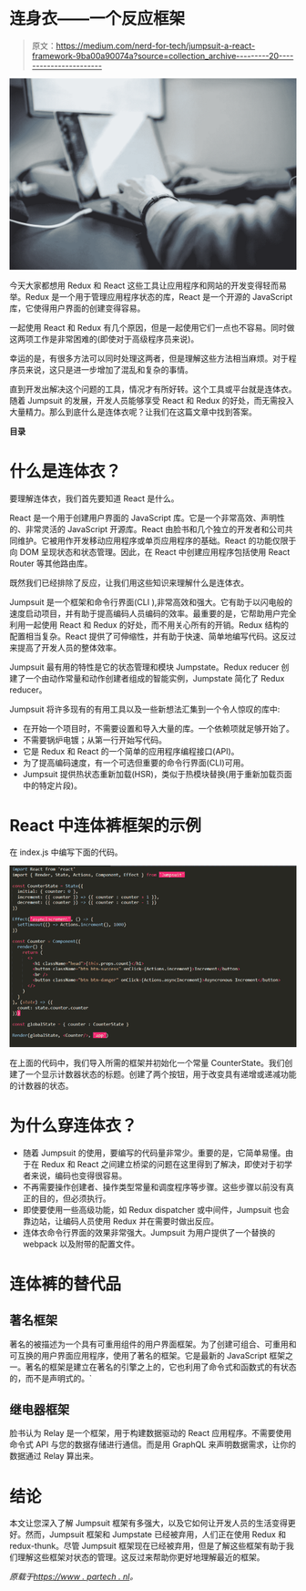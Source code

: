 # 连身衣——一个反应框架

> 原文：<https://medium.com/nerd-for-tech/jumpsuit-a-react-framework-9ba00a90074a?source=collection_archive---------20----------------------->

![](img/965e29b80b2a5d3a3da32a1d4926bde6.png)

今天大家都想用 Redux 和 React 这些工具让应用程序和网站的开发变得轻而易举。Redux 是一个用于管理应用程序状态的库，React 是一个开源的 JavaScript 库，它使得用户界面的创建变得容易。

一起使用 React 和 Redux 有几个原因，但是一起使用它们一点也不容易。同时做这两项工作是非常困难的(即使对于高级程序员来说)。

幸运的是，有很多方法可以同时处理这两者，但是理解这些方法相当麻烦。对于程序员来说，这只是进一步增加了混乱和复杂的事情。

直到开发出解决这个问题的工具，情况才有所好转。这个工具或平台就是连体衣。随着 Jumpsuit 的发展，开发人员能够享受 React 和 Redux 的好处，而无需投入大量精力。那么到底什么是连体衣呢？让我们在这篇文章中找到答案。

**目录**

# 什么是连体衣？

要理解连体衣，我们首先要知道 React 是什么。

React 是一个用于创建用户界面的 JavaScript 库。它是一个非常高效、声明性的、非常灵活的 JavaScript 开源库。React 由脸书和几个独立的开发者和公司共同维护。它被用作开发移动应用程序或单页应用程序的基础。React 的功能仅限于向 DOM 呈现状态和状态管理。因此，在 React 中创建应用程序包括使用 React Router 等其他路由库。

既然我们已经排除了反应，让我们用这些知识来理解什么是连体衣。

Jumpsuit 是一个框架和命令行界面(CLI ),非常高效和强大。它有助于以闪电般的速度启动项目，并有助于提高编码人员编码的效率。最重要的是，它帮助用户完全利用一起使用 React 和 Redux 的好处，而不用关心所有的开销。Redux 结构的配置相当复杂。React 提供了可伸缩性，并有助于快速、简单地编写代码。这反过来提高了开发人员的整体效率。

Jumpsuit 最有用的特性是它的状态管理和模块 Jumpstate。Redux reducer 创建了一个由动作常量和动作创建者组成的智能实例，Jumpstate 简化了 Redux reducer。

Jumpsuit 将许多现有的有用工具以及一些新想法汇集到一个令人惊叹的库中:

*   在开始一个项目时，不需要设置和导入大量的库。一个依赖项就足够开始了。
*   不需要锅炉电镀；从第一行开始写代码。
*   它是 Redux 和 React 的一个简单的应用程序编程接口(API)。
*   为了提高编码速度，有一个可选但重要的命令行界面(CLI)可用。
*   Jumpsuit 提供热状态重新加载(HSR)，类似于热模块替换(用于重新加载页面中的特定片段)。

# React 中连体裤框架的示例

在 index.js 中编写下面的代码。

![](img/13540b15b00964896c2c7eaa7e291f1a.png)

在上面的代码中，我们导入所需的框架并初始化一个常量 CounterState。我们创建了一个显示计数器状态的标题。创建了两个按钮，用于改变具有递增或递减功能的计数器的状态。

# 为什么穿连体衣？

*   随着 Jumpsuit 的使用，要编写的代码量非常少。重要的是，它简单易懂。由于在 Redux 和 React 之间建立桥梁的问题在这里得到了解决，即使对于初学者来说，编码也变得很容易。
*   不再需要操作创建者、操作类型常量和调度程序等步骤。这些步骤以前没有真正的目的，但必须执行。
*   即使要使用一些高级功能，如 Redux dispatcher 或中间件，Jumpsuit 也会靠边站，让编码人员使用 Redux 并在需要时做出反应。
*   连体衣命令行界面的效果非常强大。Jumpsuit 为用户提供了一个替换的 webpack 以及附带的配置文件。

# 连体裤的替代品

## 著名框架

著名的被描述为一个具有可重用组件的用户界面框架。为了创建可组合、可重用和可互换的用户界面应用程序，使用了著名的框架。它是最新的 JavaScript 框架之一。著名的框架是建立在著名的引擎之上的，它也利用了命令式和函数式的有状态的，而不是声明式的。`

## 继电器框架

脸书认为 Relay 是一个框架，用于构建数据驱动的 React 应用程序。不需要使用命令式 API 与您的数据存储进行通信。而是用 GraphQL 来声明数据需求，让你的数据通过 Relay 算出来。

# 结论

本文让您深入了解 Jumpsuit 框架有多强大，以及它如何让开发人员的生活变得更好。然而，Jumpsuit 框架和 Jumpstate 已经被弃用，人们正在使用 Redux 和 redux-thunk。尽管 Jumpsuit 框架现在已经被弃用，但是了解这些框架有助于我们理解这些框架对状态的管理。这反过来帮助你更好地理解最近的框架。

*原载于*[*https://www . partech . nl*](https://www.partech.nl/nl/publicaties/2021/04/jumpsuit---a-react-framework)*。*